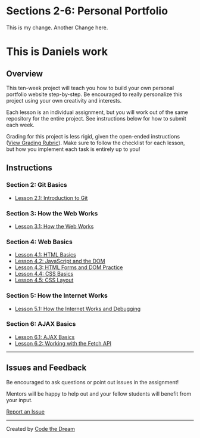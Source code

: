 # Sections 2-6: Personal Portfolio

This is my change. Another Change here. 

# This is Daniels work

## Overview

This ten-week project will teach you how to build your own personal portfolio website step-by-step. Be encouraged to really personalize this project using your own creativity and interests.

Each lesson is an individual assignment, but you will work out of the same repository for the entire project. See instructions below for how to submit each week.

Grading for this project is less rigid, given the open-ended instructions ([View Grading Rubric](instructions/rubric.md)). Make sure to follow the checklist for each lesson, but how you implement each task is entirely up to you!

## Instructions

### **Section 2:** Git Basics

- [Lesson 2.1: Introduction to Git](instructions/section-2/lesson-2-1.md)

### **Section 3:** How the Web Works

- [Lesson 3.1: How the Web Works](instructions/section-3/lesson-3-1.md)

### **Section 4:** Web Basics

- [Lesson 4.1: HTML Basics](instructions/section-4/lesson-4-1.md)
- [Lesson 4.2: JavaScript and the DOM](instructions/section-4/lesson-4-2.md)
- [Lesson 4.3: HTML Forms and DOM Practice](instructions/section-4/lesson-4-3.md)
- [Lesson 4.4: CSS Basics](instructions/section-4/lesson-4-4.md)
- [Lesson 4.5: CSS Layout](instructions/section-4/lesson-4-5.md)

### **Section 5:** How the Internet Works

- [Lesson 5.1: How the Internet Works and Debugging](instructions/section-5/lesson-5-1.md)

### **Section 6:** AJAX Basics

- [Lesson 6.1: AJAX Basics](instructions/section-6/lesson-6-1.md)
- [Lesson 6.2: Working with the Fetch API](instructions/section-6/lesson-6-2.md)

---

## Issues and Feedback

Be encouraged to ask questions or point out issues in the assignment!

Mentors will be happy to help out and your fellow students will benefit from your input.

[Report an Issue](https://github.com/Code-the-Dream-School/intro-to-programming/issues)

---

Created by [Code the Dream](https://www.codethedream.org)
